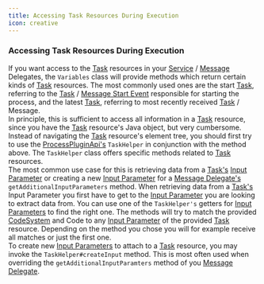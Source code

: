 ```yaml
---
title: Accessing Task Resources During Execution
icon: creative
---
```


### Accessing Task Resources During Execution

If you want access to the [Task](../concepts/fhir/task.md) resources in your [Service](../concepts/dsf/service-delegates.md) / [Message](../concepts/dsf/message-delegates.md) Delegates, the `Variables` class will provide methods which return certain kinds of [Task](../concepts/fhir/task.md) resources. The most commonly used ones are the start [Task](../concepts/fhir/task.md), referring to the [Task](../concepts/fhir/task.md) / [Message Start Event](../concepts/bpmn/messaging.md#message-start-event) responsible for starting the process, and the latest [Task](../concepts/fhir/task.md), referring to most recently received [Task](../concepts/fhir/task.md) / Message.  
In principle, this is sufficient to access all information in a [Task](basic-concepts-and-guides.md#task) resource, since you have the [Task](../concepts/fhir/task.md) resource's Java object, but very cumbersome.
Instead of navigating the [Task](../concepts/fhir/task.md) resource's element tree, you should first try to use the [ProcessPluginApi's](../concepts/dsf/process-api.md) `TaskHelper` in conjunction with the method above. The `TaskHelper` class offers specific methods related to [Task](../concepts/fhir/task.md) resources.  
The most common use case for this is retrieving data from a [Task's](../concepts/fhir/task.md) [Input Parameter](../concepts/fhir/task.md#task-input-parameters) or creating a new [Input Parameter](../concepts/fhir/task.md#task-input-parameters) for a [Message Delegate's](../concepts/dsf/message-delegates.md) `getAdditionalInputParameters` method. When retrieving data from a [Task's](../concepts/fhir/task.md) Input Parameter you first have to get to the [Input Parameter](../concepts/fhir/task.md#task-input-parameters) you are looking to extract data from. You can use one of the `TaskHelper's` getters for [Input Parameters](../concepts/fhir/task.md#task-input-parameters) to find the right one. The methods will try to match the provided [CodeSystem](../concepts/fhir/codesystem.md) and Code to any [Input Parameter](../concepts/fhir/task.md#task-input-parameters) of the provided [Task](../concepts/fhir/task.md) resource. Depending on the method you chose you will for example receive all matches or just the first one.  
To create new [Input Parameters](../concepts/fhir/task.md#task-input-parameters) to attach to a [Task](../concepts/fhir/task.md) resource, you may invoke the `TaskHelper#createInput` method. This is most often used when overriding the `getAdditionalInputParamters` method of you [Message Delegate](../concepts/dsf/message-delegates.md).